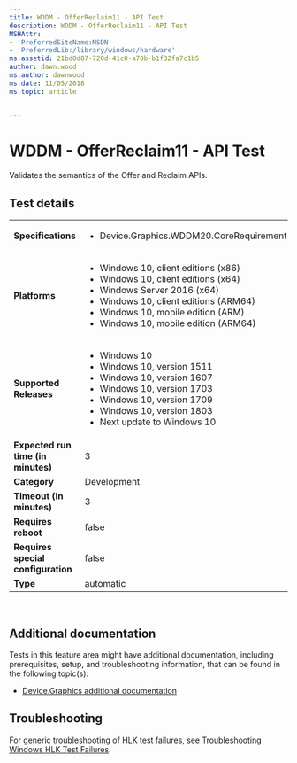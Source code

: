 ```yaml
---
title: WDDM - OfferReclaim11 - API Test
description: WDDM - OfferReclaim11 - API Test
MSHAttr:
- 'PreferredSiteName:MSDN'
- 'PreferredLib:/library/windows/hardware'
ms.assetid: 21bd0d87-720d-41c0-a70b-b1f32fa7c1b5
author: dawn.wood
ms.author: dawnwood
ms.date: 11/05/2018
ms.topic: article


---
```


# <span id="p_hlk_test.6a853968-6829-4c8f-abf6-f52ebd27e294"></span>WDDM - OfferReclaim11 - API Test


Validates the semantics of the Offer and Reclaim APIs.

## Test details
|||
|---|---|
| **Specifications**  | <ul><li>Device.Graphics.WDDM20.CoreRequirement</li></ul> |  
| **Platforms**   | <ul><li>Windows 10, client editions (x86)</li><li>Windows 10, client editions (x64)</li><li>Windows Server 2016 (x64)</li><li>Windows 10, client editions (ARM64)</li><li>Windows 10, mobile edition (ARM)</li><li>Windows 10, mobile edition (ARM64)</li></ul> |
| **Supported Releases** | <ul><li>Windows 10</li><li>Windows 10, version 1511</li><li>Windows 10, version 1607</li><li>Windows 10, version 1703</li><li>Windows 10, version 1709</li><li>Windows 10, version 1803</li><li>Next update to Windows 10</li></ul> |
|**Expected run time (in minutes)**| 3 |
|**Category**| Development |
|**Timeout (in minutes)**| 3 |
|**Requires reboot**| false |
|**Requires special configuration**| false |
|**Type**| automatic |

 

## <span id="Additional_documentation"></span><span id="additional_documentation"></span><span id="ADDITIONAL_DOCUMENTATION"></span>Additional documentation


Tests in this feature area might have additional documentation, including prerequisites, setup, and troubleshooting information, that can be found in the following topic(s):

-   [Device.Graphics additional documentation](device-graphics-additional-documentation.md)

## <span id="Troubleshooting"></span><span id="troubleshooting"></span><span id="TROUBLESHOOTING"></span>Troubleshooting


For generic troubleshooting of HLK test failures, see [Troubleshooting Windows HLK Test Failures](..\user\troubleshooting-windows-hlk-test-failures.md).

 

 






